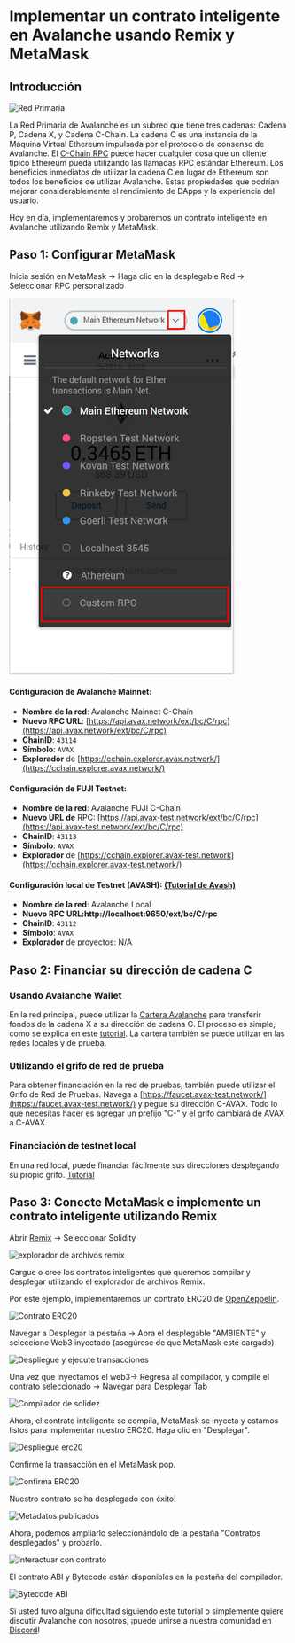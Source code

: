 # Implementar un contrato inteligente en Avalanche usando Remix y MetaMask

## Introducción

![Red Primaria](../../../.gitbook/assets/image%20%2821%29.png)

La Red Primaria de Avalanche es un subred que tiene tres cadenas: Cadena P, Cadena X, y Cadena C-Chain. La cadena C es una instancia de la Máquina Virtual Ethereum impulsada por el protocolo de consenso de Avalanche. El [C-Chain RPC](../../avalanchego-apis/contract-chain-c-chain-api.md) puede hacer cualquier cosa que un cliente típico Ethereum pueda utilizando las llamadas RPC estándar Ethereum. Los beneficios inmediatos de utilizar la cadena C en lugar de Ethereum son todos los beneficios de utilizar Avalanche. Estas propiedades que podrían mejorar considerablemente el rendimiento de DApps y la experiencia del usuario.

Hoy en día, implementaremos y probaremos un contrato inteligente en Avalanche utilizando Remix y MetaMask.

## Paso 1: Configurar MetaMask

Inicia sesión en MetaMask -> Haga clic en la desplegable Red -> Seleccionar RPC personalizado

![metamask red desplegable](../../../.gitbook/assets/image%20%2860%29.png)

#### **Configuración de Avalanche Mainnet:**

* **Nombre de la red**: Avalanche Mainnet C-Chain
* **Nuevo RPC URL**: [https://api.avax.network/ext/bc/C/rpc](https://api.avax.network/ext/bc/C/rpc)
* **ChainID**: `43114`
* **Símbolo**: `AVAX`
* **Explorador** de [https://cchain.explorer.avax.network/](https://cchain.explorer.avax.network/)

#### **Configuración de FUJI Testnet:**

* **Nombre de la red**: Avalanche FUJI C-Chain
* **Nuevo URL de** RPC: [https://api.avax-test.network/ext/bc/C/rpc](https://api.avax-test.network/ext/bc/C/rpc)
* **ChainID**: `43113`
* **Símbolo**: `AVAX`
* **Explorador** de [https://cchain.explorer.avax-test.network](https://cchain.explorer.avax-test.network/)

#### **Configuración local de Testnet \(AVASH\):** [(Tutorial de Avash)](https://docs.avax.network/build/tools/avash)

* **Nombre de la red**: Avalanche Local
* **Nuevo RPC URL:http://localhost:9650/ext/bc/C/rpc**[](http://localhost:9650/ext/bc/C/rpc)[](http://localhost:9650/ext/bc/C/rpc)
* **ChainID**: `43112`
* **Símbolo**: `AVAX`
* **Explorador** de proyectos: N/A

## Paso 2: Financiar su dirección de cadena C

### **Usando Avalanche Wallet**

En la red principal, puede utilizar la [Cartera Avalanche](https://wallet.avax.network/) para transferir fondos de la cadena X a su dirección de cadena C. El proceso es simple, como se explica en este [tutorial](../platform/transfer-avax-between-x-chain-and-c-chain.md). La cartera también se puede utilizar en las redes locales y de prueba.

### **Utilizando el grifo de red de prueba**

Para obtener financiación en la red de pruebas, también puede utilizar el Grifo de Red de Pruebas. Navega a [https://faucet.avax-test.network/](https://faucet.avax-test.network/) y pegue su dirección C-AVAX. Todo lo que necesitas hacer es agregar un prefijo "C-" y el grifo cambiará de AVAX a C-AVAX.

### Financiación de testnet local

En una red local, puede financiar fácilmente sus direcciones desplegando su propio grifo. [Tutorial](https://medium.com/avalabs/the-ava-platform-tools-pt-2-the-ava-faucet-48f28da57146)

## Paso 3: Conecte MetaMask e implemente un contrato inteligente utilizando Remix

Abrir [Remix](https://remix.ethereum.org/) -> Seleccionar Solidity

![explorador de archivos remix](../../../.gitbook/assets/remix-file-explorer.png)

Cargue o cree los contratos inteligentes que queremos compilar y desplegar utilizando el explorador de archivos Remix.

Por este ejemplo, implementaremos un contrato ERC20 de [OpenZeppelin](https://openzeppelin.com/contracts).

![Contrato ERC20](../../../.gitbook/assets/erc20-contract.png)

Navegar a Desplegar la pestaña -> Abra el desplegable "AMBIENTE" y seleccione Web3 inyectado \(asegúrese de que MetaMask esté cargado\)

![Despliegue y ejecute transacciones](../../../.gitbook/assets/deploy-and-run-transactions.png)

Una vez que inyectamos el web3-> Regresa al compilador, y compile el contrato seleccionado -> Navegar para Desplegar Tab

![Compilador de solidez](../../../.gitbook/assets/solidity-compiler.png)

Ahora, el contrato inteligente se compila, MetaMask se inyecta y estamos listos para implementar nuestro ERC20. Haga clic en "Desplegar".

![Despliegue erc20](../../../.gitbook/assets/deploy-erc20.png)

Confirme la transacción en el MetaMask pop.

![Confirma ERC20](../../../.gitbook/assets/confirm-erc20.png)

Nuestro contrato se ha desplegado con éxito!

![Metadatos publicados](../../../.gitbook/assets/published-metadata.png)

Ahora, podemos ampliarlo seleccionándolo de la pestaña "Contratos desplegados" y probarlo.

![Interactuar con contrato](../../../.gitbook/assets/interact-with-contract.png)

El contrato ABI y Bytecode están disponibles en la pestaña del compilador.

![Bytecode ABI](../../../.gitbook/assets/abi-bytecode.png)

Si usted tuvo alguna dificultad siguiendo este tutorial o simplemente quiere discutir Avalanche con nosotros, ¡puede unirse a nuestra comunidad en [Discord](https://chat.avalabs.org/)!

